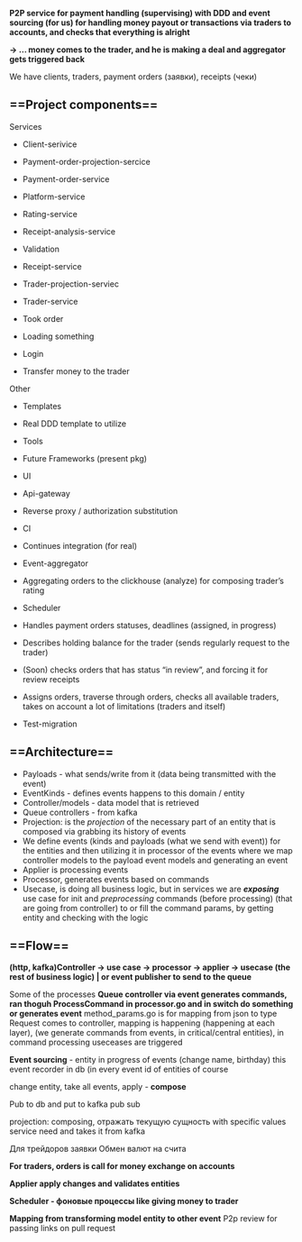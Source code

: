 **P2P service for payment handling (supervising) with DDD and event sourcing (for us) for handling money payout or transactions via traders to accounts, and checks that everything is alright** 

**-> … money comes to the trader, and he is making a deal and aggregator gets triggered back**

  
We have clients, traders, payment orders (заявки), receipts (чеки)

  

## ==**Project components**==

Services

- Client-serivice
- Payment-order-projection-sercice
- Payment-order-service
- Platform-service 
- Rating-service
- Receipt-analysis-service

- Validation

- Receipt-service
- Trader-projection-serviec
- Trader-service

- Took order
- Loading something
- Login
- Transfer money to the trader

  

Other

- Templates

- Real DDD template to utilize

- Tools

- Future Frameworks (present pkg)

- UI
- Api-gateway

- Reverse proxy / authorization substitution 

- CI

- Continues integration (for real)

- Event-aggregator

- Aggregating orders to the clickhouse (analyze) for composing trader’s rating 

- Scheduler

- Handles payment orders statuses, deadlines (assigned, in progress)
- Describes holding balance for the trader (sends regularly request to the trader)
- (Soon) checks orders that has status “in review”, and forcing it for review receipts
- Assigns orders, traverse through orders, checks all available traders, takes on account a lot of limitations (traders and itself) 

- Test-migration

  

  

  

## ==**Architecture**==

  

- Payloads - what sends/write from it (data being transmitted with the event)
- EventKinds - defines events happens to this domain / entity
- Controller/models - data model that is retrieved 
- Queue controllers - from kafka
- Projection: is the _projection_ of the necessary part of an entity that is composed via grabbing its history of events
- We define events (kinds and payloads (what we send with event)) for the entities and then utilizing it in processor of the events where we map controller models to the payload event models and generating an event
- Applier is processing events
- Processor, generates events based on commands
- Usecase, is doing all business logic, but in services we are **_exposing_** use case for init and _preprocessing_ commands (before processing) (that are going from controller) to or fill the command params, by getting entity and checking with the logic

  

  

## ==**Flow**==

  

**(http, kafka)Controller -> use case -> processor -> applier -> usecase (the rest of business logic) | or event publisher to send to the queue**

Some of the processes
**Queue controller via event generates commands, ran thoguh ProcessCommand in processor.go and in switch do something or generates event**
method_params.go is for mapping from json to type
Request comes to controller, mapping is happening (happening at each layer), (we generate commands from events, in critical/central entities), in command processing useceases are triggered

**Event sourcing** - entity in progress of events (change name, birthday) this event recorder in db (in every event id of entities of course  
  
change entity, take all events, apply - **compose**

  

Pub to db and put to kafka pub sub

  

projection: composing, отражать текущую сущность with specific values service need and takes it from kafka


Для трейдоров заявки Обмен валют на счита

**For traders, orders is call for money exchange on accounts**


**Applier apply changes and validates entities** 

**Scheduler - фоновые процессы like giving money to trader**


**Mapping from transforming model entity to other event**
P2p review for passing links on pull request
